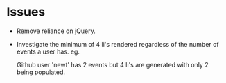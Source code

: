 # Issues
- Remove reliance on jQuery.
- Investigate the minimum of 4 li's rendered regardless of 
the number of events a user has. eg.
  
  Github user 'newt' has 2 events but 4 li's are generated with 
  only 2 being populated. 